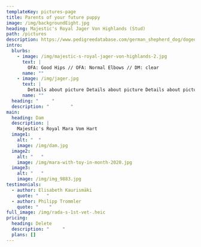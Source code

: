 ```yaml
---
templateKey: pictures-page
title: Parents of your future puppy
image: /img/backgroundEight.jpg
heading: Majestic's Royal Jager Von Highlands (Stud)
path: /pictures
description: https://www.pedigreedatabase.com/german_shepherd_dog/dogedit.html?p_dogid=2888487
intro:
  blurbs:
    - image: /img/majestic-s-royal-jager-von-highlands-2.jpg
      text: |
        OFA: Good Hips // OFA: Normal Elbows // DM: clear 
      name: ""
    - image: /img/jager.jpg
      text: |
        Details about picture Details about picture Details about picture
      name: ""
  heading: "     "
  description: "        "
main:
  heading: Dam
  description: |
    Majestic's Royal Mara Vom Hart
  image1:
    alt: "  "
    image: /img/dam.jpg
  image2:
    alt: "   "
    image: /img/mara-with-toy-in-month-2020.jpg
  image3:
    alt: "   "
    image: /img/img_9883.jpg
testimonials:
  - author: Elisabeth Kaurismäki
    quote: "   "
  - author: Philipp Trommler
    quote: "    "
full_image: /img/rada-s-1st-vet-.heic
pricing:
  heading: Delete
  description: "     "
  plans: []
---
```

